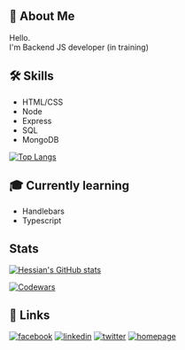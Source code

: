## :dragon_face: About Me
Hello.  
I'm Backend JS developer (in training)  

## 🛠 Skills
* HTML/CSS
* Node
* Express
* SQL
* MongoDB

[![Top Langs](https://github-readme-stats.vercel.app/api/top-langs/?username=HessianPL&layout=compact&theme=graywhite)](https://github.com/HessianPL/github-readme-stats)

## :mortar_board: Currently learning

* Handlebars
* Typescript

## Stats

[![Hessian's GitHub stats](https://github-readme-stats.vercel.app/api?username=HessianPL&count_private=true&show_icons=true&theme=graywhite)](https://github.com/HessianPL/github-readme-stats)

[![Codewars](https://www.codewars.com/users/HessianPL/badges/small)](https://www.codewars.com/users/HessianPL)

## 🔗 Links
[![facebook](https://img.shields.io/badge/facebook-0A66C2?style=for-the-badge&logo=facebook&logoColor=white)](https://www.facebook.com/hessianPL/)
[![linkedin](https://img.shields.io/badge/linkedin-0A66C2?style=for-the-badge&logo=linkedin&logoColor=white)](https://www.linkedin.com/in/lukasz-dragon/)
[![twitter](https://img.shields.io/badge/twitter-1DA1F2?style=for-the-badge&logo=twitter&logoColor=white)](https://twitter.com/DragonLukasz)
[![homepage](https://img.shields.io/badge/homepage-2E4053?style=for-the-badge&logo=aboutdotme&logoColor=white)](http://lukaszdragon.pl)
